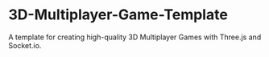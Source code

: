 # 3D-Multiplayer-Game-Template
A template for creating high-quality 3D Multiplayer Games with Three.js and Socket.io.
